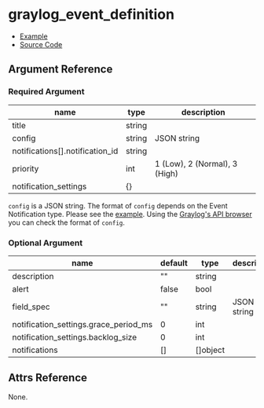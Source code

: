 # graylog_event_definition

* [Example](../../examples/v0.12/event_definition.tf)
* [Source Code](../../graylog/terraform/resource_event_definition.go)

## Argument Reference

### Required Argument

name | type | description
--- | --- | ---
title | string |
config | string | JSON string
notifications[].notification_id | string |
priority | int | 1 (Low), 2 (Normal), 3 (High)
notification_settings | {} |

`config` is a JSON string.
The format of `config` depends on the Event Notification type.
Please see the [example](../../examples/v0.12/event_definition.tf).
Using the [Graylog's API browser](https://docs.graylog.org/en/3.1/pages/configuration/rest_api.html) you can check the format of `config`.

### Optional Argument

name | default | type | description
--- | --- | --- | ---
description | "" | string |
alert | false | bool |
field_spec | "" | string | JSON string
notification_settings.grace_period_ms | 0 | int |
notification_settings.backlog_size | 0 | int |
notifications | [] | []object |

## Attrs Reference

None.

